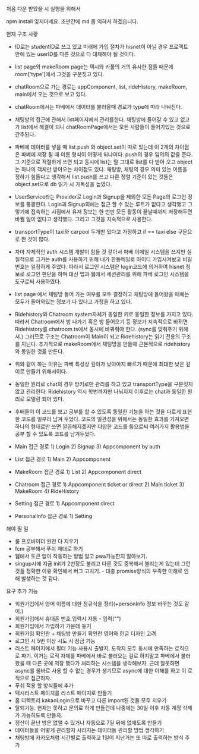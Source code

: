 처음 다운 받았을 시 실행을 위해서

npm install 잊지마세요.
조만간에 md 좀 익혀서 하겠습니다.

현재 구조 사황
- ID로는 studentID로 쓰고 있고 미래에 가입 절차가 hisnet이 아닐 경우 프로젝트 안에 있는 userID를 다른 것으로 다 대체해야 될 것이다.
- list page와 makeRoom page는 택시와 카풀의 거의 유사한 점들 때문에 room['type']에서 그것을 구분짓고 있다.
- chatRoom으로 가는 경로는 appComponent, list, rideHistory, makeRoom, main에서 오는 것으로 보고 있다.
- chatRoom에서는 파베에서 데이터를 불러올때 경로가 type에 따라 나눠진다.
- 채팅방의 접근에 관해서 list페이지에서 관리를한다. 채팅방에 들어갈 수 있고 없고가 list에서 해결이 되니 chatRoomPage에서는 모든 사람들이
  들어가있는 것으로 간주된다.
- 파베에 데이터를 넣을 때 list.push 와 object.set이 따로 있는데 이 2개의 차이점은 파베에 저장 될 때 이름 형식이 어떻게 되냐이다.
  push의 경우 임의의 값을 준다. 그 기준으로 적절하게 쓰면 되고 동시에 list는 말 그대로 list를 다 받아 오고 object는 하나의 객체만
  받아오는 차이점도 있다. 채팅방, 채팅의 경우 의미 있는 이름을 정하기 힘들다고 생각해서 list.push를 쓰고 다른 정렬 기준이 있는 것들은
  object.set으로 db 읽기 시 가독성을 높였다.
- UserService라는 Provider로 Login과 Signup을 제외한 모든 Page의 로그인 정보를 통괄한다.
  Login과 Signup외에는 접근 할 수 있는 루트가 없다고 생각했고 그렇기에 접속하는 시점에서 유저 정보는
  한 번만 모든 활동이 끝날때까지 저장해두면 바뀔 일이 없다고 생각했다. 그리고 그것을 지속적으로 사용한다.
- transportType이 taxi와 carpool 두개만 있다고 가정하고 if == taxi else 구문으로 짠 것이 많다.
- 차마 자체적인 auth 시스템 개발이 힘들 것 같아서 파베 이메일 시스템을 쓰지만 실질적으로 그거는 auth를 사용하기 위해 내가 한동메일로 아이디 가입시켜놨고 비밀번호는 일정하게 주었다. 따라서 로그인 시스템은 login코드에 의거하여 hisnet 정보로 로그인 판단을 하며 대신 앱과 웹에서 세션관리를 위해 파베 로그인 시스템을 도구로써 사용하였다.
- list page 에서 채팅방 들어 가는 여부를 모두 결정하고 채팅방에 들어왔을 때에는 모두가 들어와있는 정보가 다 있다고 가정을 하고 있다.
- Ridehistory와 Chatroom system자체가 동일한 키로 동일한 정보를 가지고 있다. 따라서 Chatroom에서 방 나가기 혹은 방 들어오기 등
  정보가 지속적으로 바뀌면 Ridehistory를 chatroom.ts에서 동시에 바꿔줘야 한다. (sync를 맞춰주기 위해서.)
  그러므로 구조는 Chatroom이 Main이 되고 Ridehistory는 읽기 전용의 구조를 지닌다.
  추가적으로 makeRoom에서 채팅방을 만들때 근본적으로 ridehistory와 동일한 것읆 만든다.
- 위와 같이 하는 이유는 파베 특성상 깊이가 낮아야지 빠르기 때문에 최대한 낮은 깊이로 만들기 위해서이다.
- 동일한 원리로 chat의 경우 방키로만 관리를 하고 있고 transportType을 구분짓지 않고 관리한다.
  Ridehistory 역시 학번까지만 나눠지지 이후로는 chat과 동일한 원리로 모델링 되어 있다.
- 후배들이 이 코드를 보고 공부를 할 수 있도록 동일한 기능을 하는 것을 다르게 표현한 코드를 일부러 남겨 두었다.
  코드의 일관성을 위해서는 동일한 효과를 가져오면 하나의 형태로만 쓰면 깔끔해지겠지만 다양한 코드를 둠으로써 여러가지 활용법을
  공부 할 수 있도록 코드를 남겨두었다.

- Main 접근 경로 1) Login 2) Signup 3) Appcomponent by auth
- List 접근 경로 1) Main 2) Appcomponent
- MakeRoom 접근 경로 1) List 2) Appcomponent direct
- Chatroom 접근 경로 1) Appcomponent ticket or direct 2) Main ticket 3) MakeRoom 4) RideHistory 
- Setting 접근 경로 1) Appcomponent direct
- PersonalInfo 접근 경로 1) Setting


해야 될 일
- 룸 프로바이더 완전 다 지우기
- fcm 공부해서 푸쉬 제대로 하기
- 웹에서 토큰 없이 작동하는 방법 알고 pwa가능한지 알아보기.
- singup시에 지금 init가 2번정도 불리고 다른 것도 중복해서 불리는게 있는데 그런것들 정확한 이유 확인해서 버그 고치기. - 대충 promise방식의 부족한 이해로 인해 발생하는 것 같다.


요구 추가 기능
- 회원가입에서 영어 이름에 대한 정규식을 정리(+personInfo 정보 바꾸는 것도 같이.)
- 회원가입에서 휴대폰 번호 입력시 자동 - 입력("")
- 회원가입에서 가입하기 가운데 놓기
- 회원가입 확인란 + 채팅방 만들기 확인란 영어와 한글 디자인 고려
- 로그인 시 5번 이상 시도 시 잠금 기능
- 리스트 페이지에서 필터 기능 사용시 출발지, 도착지 모두 동시에 만족하는 로직으로 짜기.
  이거는 로직 자체를 파베에서 바로 불러오는 걸로 하지말고 파베에서 불러 왔을 때 다른 곳에 저장 했다가 처리하는 시스템을 생각해보자.
  근데 잘못하면 async를 올바로 사용 할 수 없는 경우가 생기므로 async에 대한 이해를 하고 이 로직으로 접근하자.
- 푸쉬 적용 할 방식들에 추가
- 택시리스트 페이지를 리스트 페이지로 만들기
- 홈 디렉토리 kakaoLogin으로 바꾸고 다른 import된 것들 모두 지우기
- 탈퇴기능. 현재는 못하고 문의로 하게 만들건데 나중에는 30일 이후 자동 계정 삭제가 가능하도록 만들자.
- 정산이 끝난 방은 없앨 수 있거나 자동으로 7일 뒤에 없애도록 만들기
- 데이터들을 어떻게 관리할지 사라지는 데이터들 관리할 방법 생각하기
- 채팅방에 카카오처럼 시간별로 출력하고 1일이 지난거는 또 따로 출력하는 방식 추가